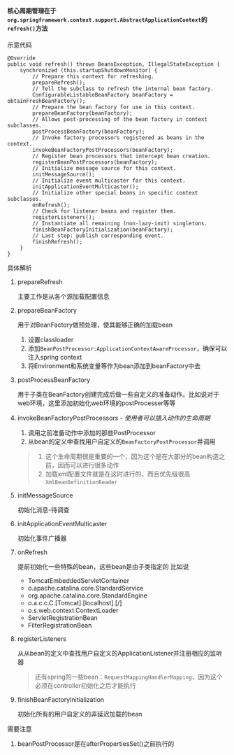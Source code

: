 #### 核心周期管理在于`org.springframework.context.support.AbstractApplicationContext`的`refresh()`方法

示意代码
```
@Override
public void refresh() throws BeansException, IllegalStateException {
	synchronized (this.startupShutdownMonitor) {
		// Prepare this context for refreshing.
		prepareRefresh();
		// Tell the subclass to refresh the internal bean factory.
		ConfigurableListableBeanFactory beanFactory = obtainFreshBeanFactory();
		// Prepare the bean factory for use in this context.
		prepareBeanFactory(beanFactory);
	    // Allows post-processing of the bean factory in context subclasses.
	    postProcessBeanFactory(beanFactory);
	    // Invoke factory processors registered as beans in the context.
	    invokeBeanFactoryPostProcessors(beanFactory);
	    // Register bean processors that intercept bean creation.
	    registerBeanPostProcessors(beanFactory);
	    // Initialize message source for this context.
	    initMessageSource();
	    // Initialize event multicaster for this context.
	    initApplicationEventMulticaster();
	    // Initialize other special beans in specific context subclasses.
	    onRefresh();
	    // Check for listener beans and register them.
	    registerListeners();
	    // Instantiate all remaining (non-lazy-init) singletons.
	    finishBeanFactoryInitialization(beanFactory);
	    // Last step: publish corresponding event.
	    finishRefresh();
	}
}
```
具体解析
1. prepareRefresh

   主要工作是从各个源加载配置信息
2. prepareBeanFactory

   用于对BeanFactory做预处理，使其能够正确的加载bean
   1. 设置classloader
   2. 添加`BeanPostProcessor:ApplicationContextAwareProcessor`，确保可以注入spring context
   3. 将Environment和系统变量等作为bean添加到beanFactory中去
3. postProcessBeanFactory

   用于子类在BeanFactory创建完成后做一些自定义的准备动作。比如说对于web环境，这里添加初始化web环境的postProcesser等等
4. invokeBeanFactoryPostProcessors - *使用者可以插入动作的生命周期*

   1. 调用之前准备动作中添加的那些PostProcessor
   2. 从bean的定义中查找用户自定义的`BeanFactoryPostProcessor`并调用
   > 1. 这个生命周期很是重要的一个，因为这个是在大部分的bean构造之前，因而可以进行很多动作
   > 2. 加载xml配置文件就是在这时进行的，而且优先级很高 `XmlBeanDefinitionReader`
5. initMessageSource

   初始化消息-待调查
6. initApplicationEventMulticaster
   
   初始化事件广播器
7. onRefresh
   
   提前初始化一些特殊的bean，这些bean是由子类指定的
   比如说
   + TomcatEmbeddedServletContainer
   + o.apache.catalina.core.StandardService
   + org.apache.catalina.core.StandardEngine
   + o.a.c.c.C.[Tomcat].[localhost].[/] 
   + o.s.web.context.ContextLoader
   + ServletRegistrationBean
   + FilterRegistrationBean
8. registerListeners
   
   从从bean的定义中查找用户自定义的ApplicationListener并注册相应的监听器
   > 还有spring的一些bean：`RequestMappingHandlerMapping`，因为这个必须在controller初始化之后才能执行
9. finishBeanFactoryInitialization

   初始化所有的用户自定义的非延迟加载的bean

需要注意
1. beanPostProcessor是在afterPropertiesSet()之前执行的